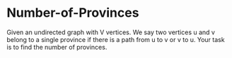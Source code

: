 # Number-of-Provinces
Given an undirected graph with V vertices. We say two vertices u and v belong to a single province if there is a path from u to v or v to u. Your task is to find the number of provinces.
